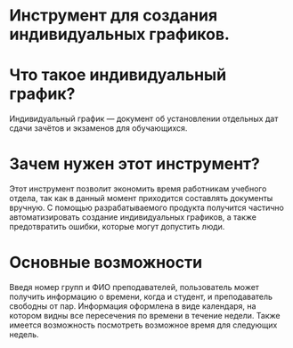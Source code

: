 # Инструмент для создания индивидуальных графиков.

# Что такое индивидуальный график?
Индивидуальный график — документ об установлении отдельных дат сдачи зачётов и экзаменов для обучающихся.

# Зачем нужен этот инструмент?
Этот инструмент позволит экономить время работникам учебного отдела, так как в данный момент приходится составлять документы вручную. С помощью разрабатываемого продукта получится частично автоматизировать создание индивидуальных графиков, а также предотвратить ошибки, которые могут допустить люди.

# Основные возможности
Введя номер групп и ФИО преподавателей, пользователь может получить информацию о времени, когда и студент, и преподаватель свободны от пар. Информация оформлена в виде календаря, на котором видны все пересечения по времени в течение недели. Также имеется возможность посмотреть возможное время для следующих недель.
